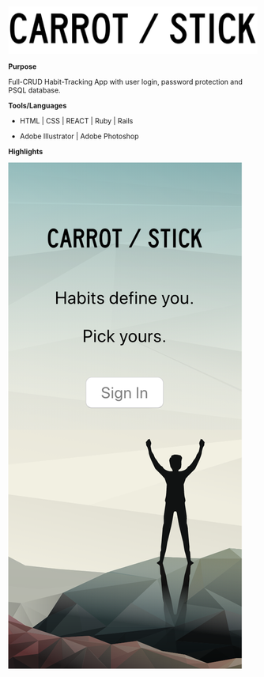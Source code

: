 
![alt text](https://github.com/nobinary/CarrotStick/blob/master/SVG/logo.svg "Logo Title Text 1")

[logo]: https://github.com/nobinary/CarrotStick/blob/master/SVG/logo.svg  "logo"

**Purpose**

Full-CRUD Habit-Tracking App with user login, password protection and PSQL database.


**Tools/Languages**

- HTML | CSS | REACT | Ruby | Rails

- Adobe Illustrator | Adobe Photoshop

**Highlights**

![alt text](https://github.com/nobinary/CarrotStick/blob/master/SVG/LogIn.png "Log In Screenshot")

[logo]: https://github.com/nobinary/CarrotStick/blob/master/SVG/LogIn.png "Log In Screenshot"

<!-- ![alt text](https://github.com/nobinary/CarrotStick/blob/master/SVG/Overview%20Screen.png"Overview Screenshot") -->

[logo]: https://github.com/nobinary/CarrotStick/blob/master/SVG/Overview%20Screen.png "Overview Screenshot"

<!-- ![alt text](https://github.com/nobinary/CarrotStick/blob/master/SVG/Habits%20Screen.png" Habits Screenshot") -->

[logo]: https://github.com/nobinary/CarrotStick/blob/master/SVG/Habits%20Screen.png "Habits Screenshot"